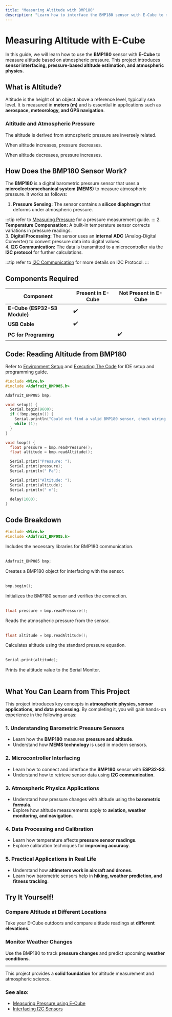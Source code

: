 ```yaml
---
title: "Measuring Altitude with BMP180"
description: "Learn how to interface the BMP180 sensor with E-Cube to measure altitude using atmospheric pressure."
---
```


# **Measuring Altitude with E-Cube**

In this guide, we will learn how to use the **BMP180** sensor with **E-Cube** to measure altitude based on atmospheric pressure. This project introduces **sensor interfacing, pressure-based altitude estimation, and atmospheric physics**.

## **What is Altitude?**
Altitude is the height of an object above a reference level, typically sea level. It is measured in **meters (m)** and is essential in applications such as **aerospace, meteorology, and GPS navigation**.

### **Altitude and Atmospheric Pressure**
The altitude is derived from atmospheric pressure are inversely related.

When altitude increases, pressure decreases.

When altitude decreases, pressure increases.

## **How Does the BMP180 Sensor Work?**
The **BMP180** is a digital barometric pressure sensor that uses a **microelectromechanical system (MEMS)** to measure atmospheric pressure. It works as follows:

1. **Pressure Sensing:** The sensor contains a **silicon diaphragm** that deforms under atmospheric pressure.  

:::tip
refer to [Measuring Pressure](/en/experiments/gpiosensor/pressure_values.md) for a pressure measurement guide.
:::
2. **Temperature Compensation:** A built-in temperature sensor corrects variations in pressure readings.  
3. **Digital Processing:** The sensor uses an **internal ADC** (Analog-Digital Converter) to convert pressure data into digital values.  
4. **I2C Communication:** The data is transmitted to a microcontroller via the **I2C protocol** for further calculations.

:::tip
refer to [I2C Communication](/en/experiments/gpiosensor/i2c_communication.md) for more details on I2C Protocol.
:::
## **Components Required**

| Component                   | Present in E-Cube | Not Present in E-Cube |
|-----------------------------|-------------------|-----------------------|
| **E-Cube (ESP32-S3 Module)**| ✔️                |                       |
| **USB Cable**     |          ✔️         |                     |
| **PC for Programing**            |                   | ✔️                    |

## **Code: Reading Altitude from BMP180**
Refer to [Environment Setup](/en/operationguide/environmentsetup.md) and [Executing The Code](/en/operationguide/executingthecode.md) for IDE setup and programming guide.

```cpp
#include <Wire.h>
#include <Adafruit_BMP085.h>

Adafruit_BMP085 bmp;

void setup() {
  Serial.begin(9600);
  if (!bmp.begin()) {
    Serial.println("Could not find a valid BMP180 sensor, check wiring!");
    while (1);
  }
}

void loop() {
  float pressure = bmp.readPressure();
  float altitude = bmp.readAltitude();

  Serial.print("Pressure: ");
  Serial.print(pressure);
  Serial.println(" Pa");

  Serial.print("Altitude: ");
  Serial.print(altitude);
  Serial.println(" m");

  delay(1000);
}
```
## Code Breakdown

```cpp
#include <Wire.h>
#include <Adafruit_BMP085.h>
```
Includes the necessary libraries for BMP180 communication.<br><br>

```cpp
Adafruit_BMP085 bmp;
```
Creates a BMP180 object for interfacing with the sensor.<br><br>

```cpp
bmp.begin();
```
Initializes the BMP180 sensor and verifies the connection.<br><br>

```cpp
float pressure = bmp.readPressure();
```

Reads the atmospheric pressure from the sensor.<br><br>

```cpp
float altitude = bmp.readAltitude();
```

Calculates altitude using the standard pressure equation.<br><br>

```cpp
Serial.print(altitude);
```
Prints the altitude value to the Serial Monitor.<br><br>

## **What You Can Learn from This Project**  
This project introduces key concepts in **atmospheric physics, sensor applications, and data processing**. By completing it, you will gain hands-on experience in the following areas:  

### **1. Understanding Barometric Pressure Sensors**  
- Learn how the **BMP180** measures **pressure and altitude**.  
- Understand how **MEMS technology** is used in modern sensors.  

### **2. Microcontroller Interfacing**  
- Learn how to connect and interface the **BMP180** sensor with **ESP32-S3**.  
- Understand how to retrieve sensor data using **I2C communication**.  

### **3. Atmospheric Physics Applications**  
- Understand how pressure changes with altitude using the **barometric formula**.  
- Explore how altitude measurements apply to **aviation, weather monitoring, and navigation**.  

### **4. Data Processing and Calibration**  
- Learn how temperature affects **pressure sensor readings**.  
- Explore calibration techniques for **improving accuracy**.  

### **5. Practical Applications in Real Life**  
- Understand how **altimeters work in aircraft and drones**.  
- Learn how barometric sensors help in **hiking, weather prediction, and fitness tracking**.  

## **Try It Yourself!**

### **Compare Altitude at Different Locations**  
Take your E-Cube outdoors and compare altitude readings at **different elevations**.

### **Monitor Weather Changes**  
Use the BMP180 to track **pressure changes** and predict upcoming **weather conditions**.

---

This project provides a **solid foundation** for altitude measurement and atmospheric science.  

### **See also:**
- [Measuring Pressure using E-Cube](/en/experiments/gpiosensor/pressure_values.md)
- [Interfacing I2C Sensors](/en/experiments/gpiosensor/i2c_communication.md)  
